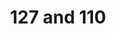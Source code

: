 ---
title: 127 and 110 #22 Roundtable - NSP
phone: (408) 899-7350
website: http://streetsteam.org/
management: Downtown Streets Team
tags: []
---